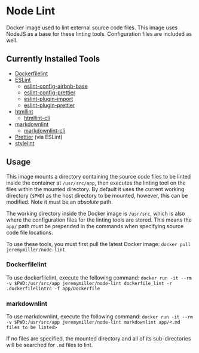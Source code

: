# Node Lint
Docker image used to lint external source code files.  This image uses NodeJS as a base for these linting tools.
Configuration files are included as well.

## Currently Installed Tools
- [Dockerfilelint](https://www.npmjs.com/package/dockerfilelint)
- [ESLint](https://www.npmjs.com/package/eslint)
  - [eslint-config-airbnb-base](https://www.npmjs.com/package/eslint-config-airbnb-base)
  - [eslint-config-prettier](https://www.npmjs.com/package/eslint-config-prettier)
  - [eslint-plugin-import](https://www.npmjs.com/package/eslint-plugin-import)
  - [eslint-plugin-prettier](https://www.npmjs.com/package/eslint-plugin-prettier)
- [htmllint](https://www.npmjs.com/package/htmllint)
  - [htmllint-cli](https://www.npmjs.com/package/htmllint-cli)
- [markdownlint](https://www.npmjs.com/package/markdownlint)
  - [markdownlint-cli](https://www.npmjs.com/package/markdownlint-cli)
- [Prettier](https://www.npmjs.com/package/prettier) (via ESLint)
- [stylelint](https://www.npmjs.com/package/stylelint)

## Usage
This image mounts a directory containing the source code files to be linted inside the container at `/usr/src/app`,
then executes the linting tool on the files within the mounted directory.  By default it uses the current
working directory (`$PWD`) as the host directory to be mounted, however, this can be modified.  Note it must be
an *absolute* path.

The working directory inside the Docker image is `/usr/src`, which is also where the configuration files for the linting
tools are stored.  This means the `app/` path must be prepended in the commands when specifying source code file locations.

To use these tools, you must first pull the latest Docker image: ```docker pull jeremymiller/node-lint```

### Dockerfilelint
To use dockerfilelint, execute the following command:
```docker run -it --rm -v $PWD:/usr/src/app jeremymiller/node-lint dockerfile_lint -r .dockerfilelintrc -f app/Dockerfile```

### markdownlint
To use markdownlint, execute the following command:
```docker run -it --rm -v $PWD:/usr/src/app jeremymiller/node-lint markdownlint app/<.md files to be linted>```

If no files are specified, the mounted directory and all of its sub-directories will be searched for `.md` files to lint.
